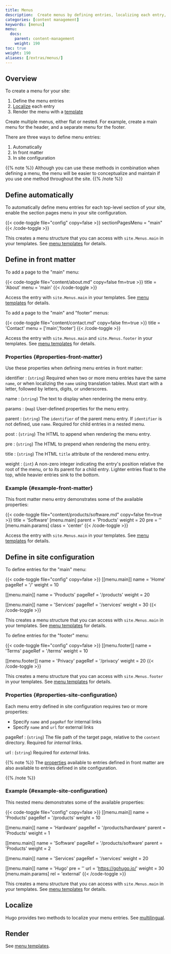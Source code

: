 ```yaml
---
title: Menus
description:  Create menus by defining entries, localizing each entry, and rendering the resulting data structure.
categories: [content management]
keywords: [menus]
menu:
  docs:
    parent: content-management
    weight: 190
toc: true
weight: 190
aliases: [/extras/menus/]
---
```


## Overview

To create a menu for your site:

1. Define the menu entries
2. [Localize] each entry
3. Render the menu with a [template]

Create multiple menus, either flat or nested. For example, create a main menu for the header, and a separate menu for the footer.

There are three ways to define menu entries:

1. Automatically
1. In front matter
1. In site configuration

{{% note %}}
Although you can use these methods in combination when defining a menu, the menu will be easier to conceptualize and maintain if you use one method throughout the site.
{{% /note %}}

## Define automatically

To automatically define menu entries for each top-level section of your site, enable the section pages menu in your site configuration.

{{< code-toggle file="config" copy=false >}}
sectionPagesMenu = "main"
{{< /code-toggle >}}

This creates a menu structure that you can access with `site.Menus.main` in your templates. See [menu templates] for details.

## Define in front matter

To add a page to the "main" menu:

{{< code-toggle file="content/about.md" copy=false fm=true >}}
title = 'About'
menu = 'main'
{{< /code-toggle >}}

Access the entry with `site.Menus.main` in your templates. See [menu templates] for details.

To add a page to the "main" and "footer" menus:

{{< code-toggle file="content/contact.md" copy=false fm=true >}}
title = 'Contact'
menu = ['main','footer']
{{< /code-toggle >}}

Access the entry with `site.Menus.main` and `site.Menus.footer` in your templates. See [menu templates] for details.

### Properties {#properties-front-matter}

Use these properties when defining menu entries in front matter:

identifier
: (`string`) Required when two or more menu entries have the same `name`, or when localizing the `name` using translation tables. Must start with a letter, followed by letters, digits, or underscores.

name
: (`string`) The text to display when rendering the menu entry.

params
: (`map`) User-defined properties for the menu entry.

parent
: (`string`) The `identifier` of the parent menu entry. If `identifier` is not defined, use `name`. Required for child entries in a nested menu.

post
: (`string`) The HTML to append when rendering the menu entry.

pre
: (`string`) The HTML to prepend when rendering the menu entry.

title
: (`string`) The HTML `title` attribute of the rendered menu entry.

weight
: (`int`) A non-zero integer indicating the entry's position relative the root of the menu, or to its parent for a child entry. Lighter entries float to the top, while heavier entries sink to the bottom.

### Example {#example-front-matter}

This front matter menu entry demonstrates some of the available properties:

{{< code-toggle file="content/products/software.md" copy=false fm=true >}}
title = 'Software'
[menu.main]
parent = 'Products'
weight = 20
pre = '<i class="fa-solid fa-code"></i>'
[menu.main.params]
class = 'center'
{{< /code-toggle >}}

Access the entry with `site.Menus.main` in your templates. See [menu templates] for details.


## Define in site configuration

To define entries for the "main" menu:

{{< code-toggle file="config" copy=false >}}
[[menu.main]]
name = 'Home'
pageRef = '/'
weight = 10

[[menu.main]]
name = 'Products'
pageRef = '/products'
weight = 20

[[menu.main]]
name = 'Services'
pageRef = '/services'
weight = 30
{{< /code-toggle >}}

This creates a menu structure that you can access with `site.Menus.main` in your templates. See [menu templates] for details.

To define entries for the "footer" menu:

{{< code-toggle file="config" copy=false >}}
[[menu.footer]]
name = 'Terms'
pageRef = '/terms'
weight = 10

[[menu.footer]]
name = 'Privacy'
pageRef = '/privacy'
weight = 20
{{< /code-toggle >}}

This creates a menu structure that you can access with `site.Menus.footer` in your templates. See [menu templates] for details.

### Properties {#properties-site-configuration}

Each menu entry defined in site configuration requires two or more properties:

- Specify `name` and `pageRef` for internal links
- Specify `name` and `url` for external links

pageRef
: (`string`) The file path of the target page, relative to the `content` directory. Required for *internal* links.

url
: (`string`) Required for *external* links.

{{% note %}}
The [properties] available to entries defined in front matter are also available to entries defined in site configuration.

[properties]: /content-management/menus/#properties-front-matter
{{% /note %}}

### Example {#example-site-configuration}

This nested menu demonstrates some of the available properties:

{{< code-toggle file="config" copy=false >}}
[[menu.main]]
name = 'Products'
pageRef = '/products'
weight = 10

[[menu.main]]
name = 'Hardware'
pageRef = '/products/hardware'
parent = 'Products'
weight = 1

[[menu.main]]
name = 'Software'
pageRef = '/products/software'
parent = 'Products'
weight = 2

[[menu.main]]
name = 'Services'
pageRef = '/services'
weight = 20

[[menu.main]]
name = 'Hugo'
pre = '<i class="fa fa-heart"></i>'
url = 'https://gohugo.io/'
weight = 30
[menu.main.params]
rel = 'external'
{{< /code-toggle >}}

This creates a menu structure that you can access with `site.Menus.main` in your templates. See [menu templates] for details.

## Localize

Hugo provides two methods to localize your menu entries. See [multilingual].

## Render

See [menu templates].

[Localize]: /content-management/multilingual/#menus
[menu templates]: /templates/menu-templates/
[multilingual]: /content-management/multilingual/#menus
[template]: /templates/menu-templates/
